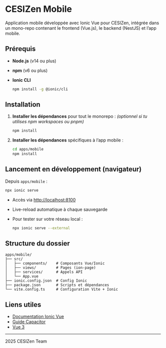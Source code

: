 # CESIZen Mobile

Application mobile développée avec Ionic Vue pour CESIZen, intégrée dans un mono-repo contenant le frontend (Vue.js), le backend (NestJS) et l’app mobile.

## Prérequis

* **Node.js** (v14 ou plus)
* **npm** (v6 ou plus)
* **Ionic CLI**

  ```bash
  npm install -g @ionic/cli
  ```

## Installation

1. **Installer les dépendances** pour tout le monorepo :
   *(optionnel si tu utilises npm workspaces ou pnpm)*

   ```bash
   npm install
   ```

2. **Installer les dépendances** spécifiques à l’app mobile :

   ```bash
   cd apps/mobile
   npm install
   ```

## Lancement en développement (navigateur)

Depuis `apps/mobile` :

```bash
npx ionic serve
```

* Accès via [http://localhost:8100](http://localhost:8100)
* Live-reload automatique à chaque sauvegarde
* Pour tester sur votre réseau local :

  ```bash
  npx ionic serve --external
  ```

## Structure du dossier

```
apps/mobile/
├── src/
│   ├── components/    # Composants Vue/Ionic
│   ├── views/         # Pages (ion-page)
│   ├── services/      # Appels API
│   └── App.vue
├── ionic.config.json  # Config Ionic
├── package.json       # Scripts et dépendances
└── vite.config.ts     # Configuration Vite + Ionic
```

## Liens utiles

* [Documentation Ionic Vue](https://ionicframework.com/docs/vue)
* [Guide Capacitor](https://capacitorjs.com/docs)
* [Vue 3](https://v3.vuejs.org)

---

2025 CESIZen Team
